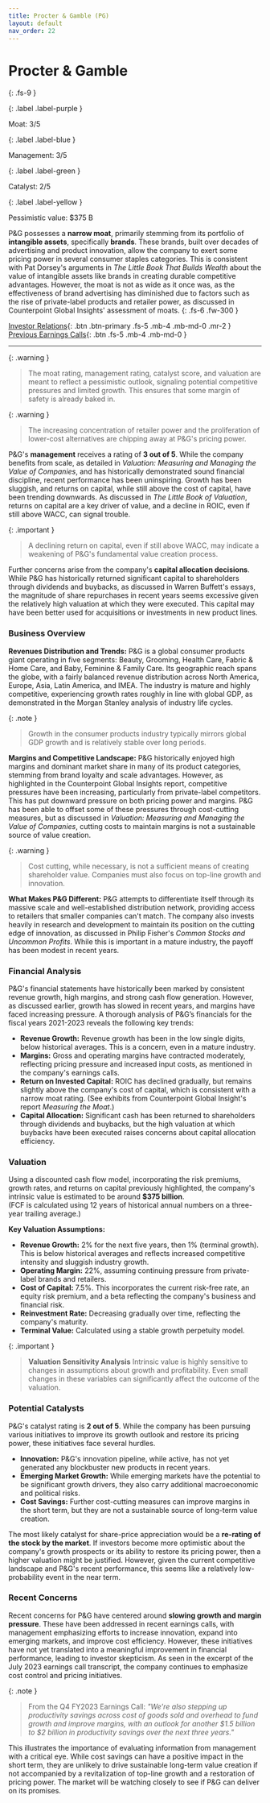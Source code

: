 ```yaml
---
title: Procter & Gamble (PG)
layout: default
nav_order: 22
---
```


# Procter & Gamble
{: .fs-9 }

{: .label .label-purple }

Moat: 3/5

{: .label .label-blue }

Management: 3/5

{: .label .label-green }

Catalyst: 2/5

{: .label .label-yellow }

Pessimistic value: $375 B

P&G possesses a **narrow moat**, primarily stemming from its portfolio of **intangible assets**, specifically **brands**.  These brands, built over decades of advertising and product innovation, allow the company to exert some pricing power in several consumer staples categories.  This is consistent with Pat Dorsey's arguments in *The Little Book That Builds Wealth* about the value of intangible assets like brands in creating durable competitive advantages. However, the moat is not as wide as it once was, as the effectiveness of brand advertising has diminished due to factors such as the rise of private-label products and retailer power, as discussed in Counterpoint Global Insights' assessment of moats.
{: .fs-6 .fw-300 }

[Investor Relations](https://www.google.com/search?q=PG+investor+relations){: .btn .btn-primary .fs-5 .mb-4 .mb-md-0 .mr-2 }
[Previous Earnings Calls](https://discountingcashflows.com/company/PG/transcripts/){: .btn .fs-5 .mb-4 .mb-md-0 }

---

{: .warning } 
>The moat rating, management rating, catalyst score, and valuation are meant to reflect a pessimistic outlook, signaling potential competitive pressures and limited growth. This ensures that some margin of safety is already baked in.


{: .warning }
>
>
>The increasing concentration of retailer power and the proliferation of lower-cost alternatives are chipping away at P&G's pricing power.

P&G's **management** receives a rating of **3 out of 5**. While the company benefits from scale, as detailed in *Valuation: Measuring and Managing the Value of Companies*, and has historically demonstrated sound financial discipline, recent performance has been uninspiring. Growth has been sluggish, and returns on capital, while still above the cost of capital, have been trending downwards. As discussed in *The Little Book of Valuation*,  returns on capital are a key driver of value, and a decline in ROIC, even if still above WACC, can signal trouble.  

{: .important }
>
>
> A declining return on capital, even if still above WACC, may indicate a weakening of P&G's fundamental value creation process. 

Further concerns arise from the company's **capital allocation decisions**. While P&G has historically returned significant capital to shareholders through dividends and buybacks, as discussed in Warren Buffett's essays, the magnitude of share repurchases in recent years seems excessive given the relatively high valuation at which they were executed. This capital may have been better used for acquisitions or investments in new product lines.


### Business Overview

**Revenues Distribution and Trends:** P&G is a global consumer products giant operating in five segments: Beauty, Grooming, Health Care, Fabric & Home Care, and Baby, Feminine & Family Care.  Its geographic reach spans the globe, with a fairly balanced revenue distribution across North America, Europe, Asia, Latin America, and IMEA. The industry is mature and highly competitive, experiencing growth rates roughly in line with global GDP, as demonstrated in the Morgan Stanley analysis of industry life cycles.

{: .note }
>
>
>Growth in the consumer products industry typically mirrors global GDP growth and is relatively stable over long periods.

**Margins and Competitive Landscape:**  P&G historically enjoyed high margins and dominant market share in many of its product categories, stemming from brand loyalty and scale advantages.  However, as highlighted in the Counterpoint Global Insights report, competitive pressures have been increasing, particularly from private-label competitors.  This has put downward pressure on both pricing power and margins.  P&G has been able to offset some of these pressures through cost-cutting measures, but as discussed in *Valuation: Measuring and Managing the Value of Companies*, cutting costs to maintain margins is not a sustainable source of value creation.

{: .warning }
>
>
> Cost cutting, while necessary, is not a sufficient means of creating shareholder value. Companies must also focus on top-line growth and innovation.


**What Makes P&G Different:**  P&G attempts to differentiate itself through its massive scale and well-established distribution network, providing access to retailers that smaller companies can't match. The company also invests heavily in research and development to maintain its position on the cutting edge of innovation, as discussed in Philip Fisher's *Common Stocks and Uncommon Profits*. While this is important in a mature industry, the payoff has been modest in recent years.

### Financial Analysis

P&G's financial statements have historically been marked by consistent revenue growth, high margins, and strong cash flow generation.  However, as discussed earlier, growth has slowed in recent years, and margins have faced increasing pressure.  A thorough analysis of P&G’s financials for the fiscal years 2021-2023 reveals the following key trends:

* **Revenue Growth:** Revenue growth has been in the low single digits, below historical averages. This is a concern, even in a mature industry.
* **Margins:** Gross and operating margins have contracted moderately, reflecting pricing pressure and increased input costs, as mentioned in the company's earnings calls.
* **Return on Invested Capital:** ROIC has declined gradually, but remains slightly above the company's cost of capital, which is consistent with a narrow moat rating. (See exhibits from Counterpoint Global Insight's report *Measuring the Moat*.)
* **Capital Allocation:** Significant cash has been returned to shareholders through dividends and buybacks, but the high valuation at which buybacks have been executed raises concerns about capital allocation efficiency.


### Valuation

Using a discounted cash flow model, incorporating the risk premiums, growth rates, and returns on capital previously highlighted, the company's intrinsic value is estimated to be around **$375 billion**.  
(FCF is calculated using 12 years of historical annual numbers on a three-year trailing average.)

**Key Valuation Assumptions:**

* **Revenue Growth:**  2% for the next five years, then 1% (terminal growth). This is below historical averages and reflects increased competitive intensity and sluggish industry growth.
* **Operating Margin:**  22%, assuming continuing pressure from private-label brands and retailers.
* **Cost of Capital:** 7.5%. This incorporates the current risk-free rate, an equity risk premium, and a beta reflecting the company's business and financial risk.
* **Reinvestment Rate:**  Decreasing gradually over time, reflecting the company's maturity.
* **Terminal Value:** Calculated using a stable growth perpetuity model.


{: .important }
>
>
>**Valuation Sensitivity Analysis**
> Intrinsic value is highly sensitive to changes in assumptions about growth and profitability. Even small changes in these variables can significantly affect the outcome of the valuation.

### Potential Catalysts

P&G's catalyst rating is **2 out of 5**. While the company has been pursuing various initiatives to improve its growth outlook and restore its pricing power, these initiatives face several hurdles.

* **Innovation:** P&G's innovation pipeline, while active, has not yet generated any blockbuster new products in recent years. 
* **Emerging Market Growth:** While emerging markets have the potential to be significant growth drivers, they also carry additional macroeconomic and political risks.  
* **Cost Savings:**  Further cost-cutting measures can improve margins in the short term, but they are not a sustainable source of long-term value creation.

The most likely catalyst for share-price appreciation would be a **re-rating of the stock by the market**. If investors become more optimistic about the company's growth prospects or its ability to restore its pricing power, then a higher valuation might be justified.  However, given the current competitive landscape and P&G's recent performance, this seems like a relatively low-probability event in the near term.

### Recent Concerns

Recent concerns for P&G have centered around **slowing growth and margin pressure**. These have been addressed in recent earnings calls, with management emphasizing efforts to increase innovation, expand into emerging markets, and improve cost efficiency. However, these initiatives have not yet translated into a meaningful improvement in financial performance, leading to investor skepticism. As seen in the excerpt of the July 2023 earnings call transcript, the company continues to emphasize cost control and pricing initiatives.

{: .note }
>
>
>From the Q4 FY2023 Earnings Call: *"We're also stepping up productivity savings across cost of goods sold and overhead to fund growth and improve margins, with an outlook for another $1.5 billion to $2 billion in productivity savings over the next three years."*

This illustrates the importance of evaluating information from management with a critical eye. While cost savings can have a positive impact in the short term, they are unlikely to drive sustainable long-term value creation if not accompanied by a revitalization of top-line growth and a restoration of pricing power.  The market will be watching closely to see if P&G can deliver on its promises.